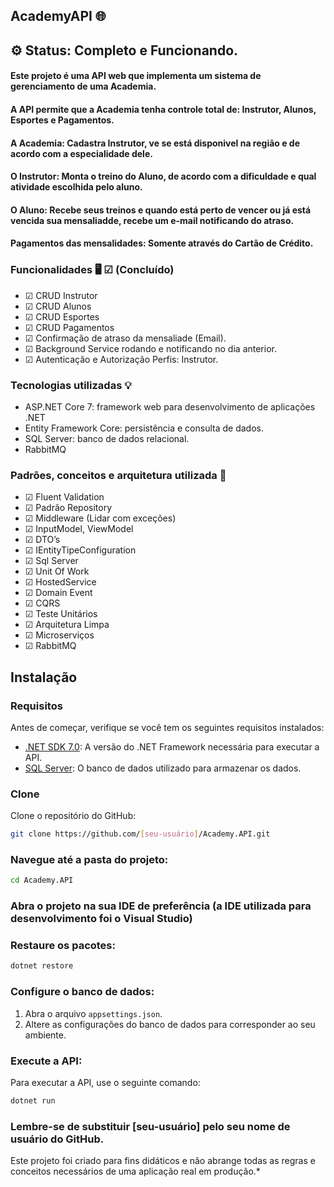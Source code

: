 ## AcademyAPI 🌐


## ⚙️ Status: Completo e Funcionando.


#### Este projeto é uma API web que implementa um sistema de gerenciamento de uma Academia.
#### A API permite que a Academia tenha controle total de: Instrutor, Alunos, Esportes e Pagamentos.
#### A Academia: Cadastra Instrutor, ve se está disponivel na região e de acordo com a especialidade dele.
#### O Instrutor: Monta o treino do Aluno, de acordo com a dificuldade e qual atividade escolhida pelo aluno.
#### O Aluno: Recebe seus treinos e quando está perto de vencer ou já está vencida sua mensaliadde, recebe um e-mail notificando do atraso.
#### Pagamentos das mensalidades: Somente através do Cartão de Crédito.


### Funcionalidades 🖥️  ☑ (Concluído)


- ☑ CRUD Instrutor
- ☑ CRUD Alunos
- ☑ CRUD Esportes
- ☑ CRUD Pagamentos
- ☑ Confirmação de atraso da mensaliade (Email).
- ☑ Background Service rodando e notificando no dia anterior.
- ☑ Autenticação e Autorização Perfis: Instrutor.
  

### Tecnologias utilizadas 💡


- ASP.NET Core 7: framework web para desenvolvimento de aplicações .NET
- Entity Framework Core: persistência e consulta de dados.
- SQL Server: banco de dados relacional.
- RabbitMQ  

### Padrões, conceitos e arquitetura utilizada 📂


- ☑ Fluent Validation
- ☑ Padrão Repository
- ☑ Middleware (Lidar com exceções)
- ☑ InputModel, ViewModel
- ☑ DTO’s 
- ☑ IEntityTipeConfiguration 
- ☑ Sql Server 
- ☑ Unit Of Work
- ☑ HostedService
- ☑ Domain Event
- ☑ CQRS
- ☑ Teste Unitários
- ☑ Arquitetura Limpa
- ☑ Microserviços
- ☑ RabbitMQ

 
## Instalação

### Requisitos

Antes de começar, verifique se você tem os seguintes requisitos instalados:

- [.NET SDK 7.0](https://dotnet.microsoft.com/download/dotnet/8.0): A versão do .NET Framework necessária para executar a API.
- [SQL Server](https://www.microsoft.com/en-us/sql-server): O banco de dados utilizado para armazenar os dados.

### Clone

Clone o repositório do GitHub:

```bash
git clone https://github.com/[seu-usuário]/Academy.API.git
```

### Navegue até a pasta do projeto:

```bash
cd Academy.API
```

### Abra o projeto na sua IDE de preferência (a IDE utilizada para desenvolvimento foi o Visual Studio)

### Restaure os pacotes:

```bash
dotnet restore
````

### Configure o banco de dados:

1. Abra o arquivo `appsettings.json`.
2. Altere as configurações do banco de dados para corresponder ao seu ambiente.

### Execute a API:

Para executar a API, use o seguinte comando:

```bash
dotnet run
```

### Lembre-se de substituir [seu-usuário] pelo seu nome de usuário do GitHub.

Este projeto foi criado para fins didáticos e não abrange todas as regras e conceitos necessários de uma aplicação real em produção.*
 
